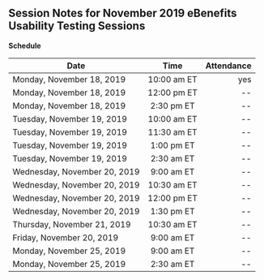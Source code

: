 ## Session Notes for November 2019 eBenefits Usability Testing Sessions
**Schedule**  

| Date        | Time           | Attendance  |
| ------------- |:-------------:| -----:|
| Monday, November 18, 2019      | 10:00 am ET | yes |
| Monday, November 18, 2019      | 12:00 pm ET | -- |
| Monday, November 18, 2019      | 2:30 pm ET | -- |
| Tuesday, November 19, 2019      | 10:00 am ET | -- |
| Tuesday, November 19, 2019      | 11:30 am ET | -- |
| Tuesday, November 19, 2019      | 1:00 pm ET | -- |
| Tuesday, November 19, 2019      | 2:30 am ET | -- |
| Wednesday, November 20, 2019      | 9:00 am ET | -- |
| Wednesday, November 20, 2019      | 10:30 am ET | -- |
| Wednesday, November 20, 2019      | 12:00 pm ET | -- |
| Wednesday, November 20, 2019      | 1:30 pm ET | -- |
| Thursday, November 21, 2019      | 10:30 am ET | -- |
| Friday, November 20, 2019      | 9:00 am ET | -- |
| Monday, November 25, 2019      | 9:00 am ET | -- |
| Monday, November 25, 2019      | 2:30 am ET | -- |
